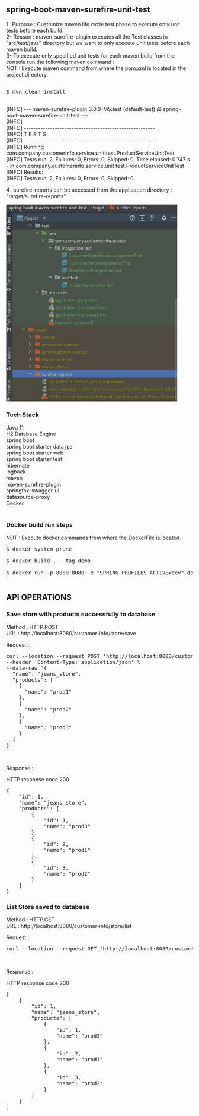 ## spring-boot-maven-surefire-unit-test

1- Purpose : Customize maven life cycle test phase to execute only unit tests before each build. <br/>
2- Reason : maven-surefire-plugin executes all the Test classes in "src/test/java" directory but we want to only execute unit tests before each maven build. <br/>
3- To execute only specified unit tests for each maven build from the console run the following maven command : <br/>
NOT : Execute maven command from where the pom.xml is located in the project directory. <br/>
<pre> 
$ mvn clean install <br/>
</pre>

[INFO] --- maven-surefire-plugin:3.0.0-M5:test (default-test) @ spring-boot-maven-surefire-unit-test --- <br/>
[INFO] <br/>
[INFO] ------------------------------------------------------- <br/>
[INFO]  T E S T S <br/>
[INFO] ------------------------------------------------------- <br/>
[INFO] Running com.company.customerinfo.service.unit.test.ProductServiceUnitTest <br/>
[INFO] Tests run: 2, Failures: 0, Errors: 0, Skipped: 0, Time elapsed: 0.747 s - in com.company.customerinfo.service.unit.test.ProductServiceUnitTest <br/>
[INFO] Results: <br/>
[INFO] Tests run: 2, Failures: 0, Errors: 0, Skipped: 0 <br/>

4- surefire-reports can be accessed from the application directory : "target/surefire-reports" <br/>

![maven_surefire_plugin](doc/maven-surefire.png) <br/>

### Tech Stack
Java 11 <br/>
H2 Database Engine <br/>
spring boot <br/>
spring boot starter data jpa <br/>
spring boot starter web <br/>
spring boot starter test <br/>
hibernate <br/>
logback <br/>
maven <br/>
maven-surefire-plugin <br/>
springfox-swagger-ui <br/>
datasource-proxy <br/>
Docker <br/>
<br/>

### Docker build run steps
NOT : Execute docker commands from where the DockerFile is located. <br/>
<pre>
$ docker system prune <br/>
$ docker build . --tag demo  <br/>
$ docker run -p 8080:8080 -e "SPRING_PROFILES_ACTIVE=dev" demo:latest <br/>
</pre>

## API OPERATIONS
### Save store with products successfully to database

Method : HTTP.POST <br/>
URL : http://localhost:8080/customer-info/store/save <br/>

Request : 
<pre>
curl --location --request POST 'http://localhost:8080/customer-info/store/save' \
--header 'Content-Type: application/json' \
--data-raw '{
  "name": "jeans_store",
  "products": [
    {
      "name": "prod1"
    },
    {
      "name": "prod2"
    },
    {
      "name": "prod3"
    }
  ]
}'
</pre><br/>

Response : 

HTTP response code 200 <br/>
<pre>
{
    "id": 1,
    "name": "jeans_store",
    "products": [
        {
            "id": 1,
            "name": "prod3"
        },
        {
            "id": 2,
            "name": "prod1"
        },
        {
            "id": 3,
            "name": "prod2"
        }
    ]
}
</pre>


### List Store saved to database

Method : HTTP.GET <br/>
URL : http://localhost:8080/customer-info/store/list <br/>

Request : 
<pre>
curl --location --request GET 'http://localhost:8080/customer-info/store/list'
</pre><br/>

Response : 

HTTP response code 200 <br/>
<pre>
[
    {
        "id": 1,
        "name": "jeans_store",
        "products": [
            {
                "id": 1,
                "name": "prod3"
            },
            {
                "id": 2,
                "name": "prod1"
            },
            {
                "id": 3,
                "name": "prod2"
            }
        ]
    }
]
</pre><br/>
